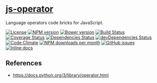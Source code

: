 [js-operator](http://make-github-pseudonymous-again.github.io/js-operator)
==

Language operators code bricks for JavaScript.

[![License](https://img.shields.io/github/license/make-github-pseudonymous-again/js-operator.svg?style=flat)](https://raw.githubusercontent.com/make-github-pseudonymous-again/js-operator/master/LICENSE)
[![NPM version](https://img.shields.io/npm/v/@aureooms/js-operator.svg?style=flat)](https://www.npmjs.org/package/@aureooms/js-operator)
[![Bower version](https://img.shields.io/bower/v/@aureooms/js-operator.svg?style=flat)](http://bower.io/search/?q=@aureooms/js-operator)
[![Build Status](https://img.shields.io/travis/make-github-pseudonymous-again/js-operator.svg?style=flat)](https://travis-ci.org/make-github-pseudonymous-again/js-operator)
[![Coverage Status](https://img.shields.io/coveralls/make-github-pseudonymous-again/js-operator.svg?style=flat)](https://coveralls.io/r/make-github-pseudonymous-again/js-operator)
[![Dependencies Status](https://img.shields.io/david/make-github-pseudonymous-again/js-operator.svg?style=flat)](https://david-dm.org/make-github-pseudonymous-again/js-operator#info=dependencies)
[![devDependencies Status](https://img.shields.io/david/dev/make-github-pseudonymous-again/js-operator.svg?style=flat)](https://david-dm.org/make-github-pseudonymous-again/js-operator#info=devDependencies)
[![Code Climate](https://img.shields.io/codeclimate/github/make-github-pseudonymous-again/js-operator.svg?style=flat)](https://codeclimate.com/github/make-github-pseudonymous-again/js-operator)
[![NPM downloads per month](https://img.shields.io/npm/dm/@aureooms/js-operator.svg?style=flat)](https://www.npmjs.org/package/@aureooms/js-operator)
[![GitHub issues](https://img.shields.io/github/issues/make-github-pseudonymous-again/js-operator.svg?style=flat)](https://github.com/make-github-pseudonymous-again/js-operator/issues)
[![Inline docs](http://inch-ci.org/github/make-github-pseudonymous-again/js-operator.svg?branch=master&style=shields)](http://inch-ci.org/github/make-github-pseudonymous-again/js-operator)


## References

  - https://docs.python.org/3/library/operator.html
